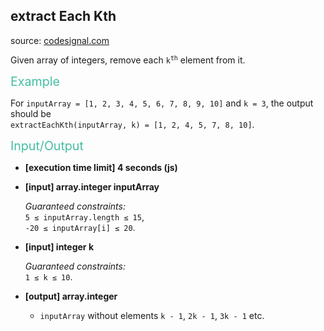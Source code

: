<h2>extract Each Kth</h2>
<p>source: <a href="https://www.codesignal.com/">codesignal.com</a>
<div><p>Given array of integers, remove each <code>k<sup>th</sup></code> element from it.</p>
<p><span style="color:#44BFA3;font-size:1.4em">Example</span></p>
<p>For <code>inputArray = [1, 2, 3, 4, 5, 6, 7, 8, 9, 10]</code> and <code>k = 3</code>, the output should be<br>
<code>extractEachKth(inputArray, k) = [1, 2, 4, 5, 7, 8, 10]</code>.</p>
<p><span style="color:#44BFA3;font-size:1.4em">Input/Output</span></p>
<ul>
<li>
<p><strong>[execution time limit] 4 seconds (js)</strong></p>
</li>
<li>
<p><strong>[input] array.integer inputArray</strong></p>
<p><em>Guaranteed constraints:</em><br>
<code>5 ≤ inputArray.length ≤ 15</code>,<br>
<code>-20 ≤ inputArray[i] ≤ 20</code>.</p>
</li>
<li>
<p><strong>[input] integer k</strong></p>
<p><em>Guaranteed constraints:</em><br>
<code>1 ≤ k ≤ 10</code>.</p>
</li>
<li>
<p><strong>[output] array.integer</strong></p>
<ul>
<li><code>inputArray</code> without elements <code>k - 1</code>, <code>2k - 1</code>, <code>3k - 1</code> etc.</li>
</ul>
</li>
</ul>
</div>